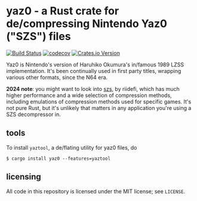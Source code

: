 # yaz0 - a Rust crate for de/compressing Nintendo Yaz0 ("SZS") files

[![Build Status](https://travis-ci.com/gcnhax/yaz0-rs.svg?branch=master)](https://travis-ci.com/gcnhax/yaz0-rs)
[![codecov](https://codecov.io/gh/gcnhax/yaz0-rs/branch/master/graph/badge.svg)](https://codecov.io/gh/gcnhax/yaz0-rs)
[![Crates.io Version](https://img.shields.io/crates/v/yaz0.svg)](https://crates.io/crates/yaz0)

Yaz0 is Nintendo's version of Haruhiko Okumura's in/famous 1989 LZSS implementation. It's been continually used in first party titles, wrapping various other formats, since the N64 era.

**2024 note**: you might want to look into [szs](https://crates.io/crates/szs), by riidefi, which has much higher performance and a wide selection of compression methods, including emulations of compression methods used for specific games. It's not pure Rust, but it's unlikely that matters in any application you're using a SZS decompressor in.

## tools
To install `yaztool`, a de/flating utility for yaz0 files, do
```
$ cargo install yaz0 --features=yaztool
```

## licensing
All code in this repository is licensed under the MIT license; see `LICENSE`.
